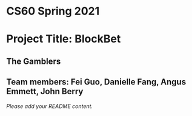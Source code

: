 # CS60 Spring 2021
# Project Title: BlockBet
## The Gamblers

## Team members: Fei Guo, Danielle Fang, Angus Emmett, John Berry 

*Please add your README content.* 
